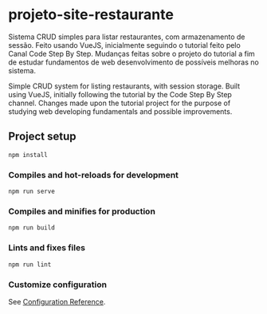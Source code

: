 # projeto-site-restaurante
Sistema CRUD simples para listar restaurantes, com armazenamento de sessão. Feito usando VueJS, inicialmente seguindo o tutorial feito pelo Canal Code Step By Step. Mudanças feitas sobre o projeto do tutorial a fim de estudar fundamentos de web desenvolvimento de possíveis melhoras no sistema.

Simple CRUD system for listing restaurants, with session storage. Built using VueJS, initially following the tutorial by the Code Step By Step channel. Changes made upon the tutorial project for the purpose of studying web developing fundamentals and possible improvements. 
## Project setup
```
npm install
```

### Compiles and hot-reloads for development
```
npm run serve
```

### Compiles and minifies for production
```
npm run build
```

### Lints and fixes files
```
npm run lint
```

### Customize configuration
See [Configuration Reference](https://cli.vuejs.org/config/).
